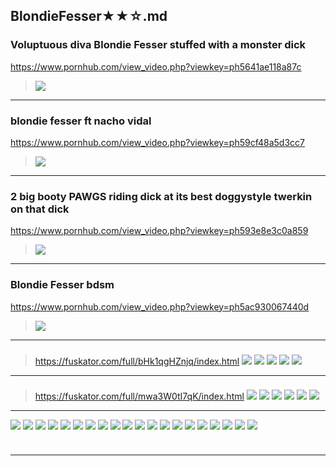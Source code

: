 ## BlondieFesser★★☆.md
### Voluptuous diva Blondie Fesser stuffed with a monster dick
https://www.pornhub.com/view_video.php?viewkey=ph5641ae118a87c
>![](https://ci.phncdn.com/videos/201511/10/61288461/original/(m=ecuKGgaaaa)(mh=y2Y6S4dVCW1M9SYd)13.jpg)
---
### blondie fesser ft nacho vidal
https://www.pornhub.com/view_video.php?viewkey=ph59cf48a5d3cc7
>![](https://ci.phncdn.com/videos/201709/30/134932731/original/(m=ecuKGgaaaa)(mh=cWkVT88ZMX205Jbc)8.jpg)
---
### 2 big booty PAWGS riding dick at its best doggystyle twerkin on that dick
https://www.pornhub.com/view_video.php?viewkey=ph593e8e3c0a859
>![](https://ci.phncdn.com/videos/201706/12/120165461/original/(m=ecuKGgaaaa)(mh=rN0zbxbveixiiaKw)13.jpg)
---
### Blondie Fesser bdsm
https://www.pornhub.com/view_video.php?viewkey=ph5ac930067440d
>![](https://di.phncdn.com/videos/201804/07/161200582/original/(m=ecuKGgaaaa)(mh=95AIsc5gRew6AnHQ)15.jpg)
---
### 
>https://fuskator.com/full/bHk1qgHZnjq/index.html
![](https://i9.fuskator.com/large/bHk1qgHZnjq/image-3.jpg)
![](https://i9.fuskator.com/large/bHk1qgHZnjq/image-4.jpg)
![](https://i9.fuskator.com/large/bHk1qgHZnjq/image-8.jpg)
![](https://i9.fuskator.com/large/bHk1qgHZnjq/image-12.jpg)
![](https://i9.fuskator.com/large/ikb3EwLbciO/image-5.jpg)
---
### 
>https://fuskator.com/full/mwa3W0tI7qK/index.html
![](https://i9.fuskator.com/large/mwa3W0tI7qK/image-2.jpg)
![](https://i9.fuskator.com/large/mwa3W0tI7qK/image-3.jpg)
![](https://i9.fuskator.com/large/mwa3W0tI7qK/image-8.jpg)
![](https://i9.fuskator.com/large/mwa3W0tI7qK/image-9.jpg)
![](https://i9.fuskator.com/large/mwa3W0tI7qK/image-10.jpg)
![](https://i9.fuskator.com/large/mwa3W0tI7qK/image-14.jpg)
---
![](https://i8.fuskator.com/large/b9Z-gOrmEi6/Shaved-Busty-Blonde-Schoolgirl-Briana-Banderas-with-Pigtails-2.jpg)
![](https://i8.fuskator.com/large/b9Z-gOrmEi6/Shaved-Busty-Blonde-Schoolgirl-Briana-Banderas-with-Pigtails-5.jpg)
![](https://i8.fuskator.com/large/b9Z-gOrmEi6/Shaved-Busty-Blonde-Schoolgirl-Briana-Banderas-with-Pigtails-11.jpg)
![](https://i8.fuskator.com/large/b9Z-gOrmEi6/Shaved-Busty-Blonde-Schoolgirl-Briana-Banderas-with-Pigtails-12.jpg)
![](https://i8.fuskator.com/large/lnOZ8dJ19GZ/image-1.jpg)
![](https://i8.fuskator.com/large/lnOZ8dJ19GZ/image-2.jpg)
![](https://i9.fuskator.com/large/hdHt1AodlYF/image-3.jpg)
![](https://i9.fuskator.com/large/hdHt1AodlYF/image-5.jpg)
![](https://i9.fuskator.com/large/hdHt1AodlYF/image-6.jpg)
![](https://i9.fuskator.com/large/hdHt1AodlYF/image-7.jpg)
![](https://i9.fuskator.com/large/hdHt1AodlYF/image-8.jpg)
![](https://i9.fuskator.com/large/hdHt1AodlYF/image-9.jpg)
![](https://i9.fuskator.com/large/hdHt1AodlYF/image-11.jpg)
![](https://i9.fuskator.com/large/hdHt1AodlYF/image-12.jpg)
![](https://i9.fuskator.com/large/hdHt1AodlYF/image-13.jpg)
![](https://i9.fuskator.com/large/hdHt1AodlYF/image-14.jpg)
![](https://i9.fuskator.com/large/hdHt1AodlYF/image-16.jpg)
![](https://i9.fuskator.com/large/mAVJKVBOIMG/image-7.jpg)
![](https://i8.fuskator.com/large/kEfJNqsfOdW/Shaved-Blonde-Babe-3.jpg)
![](https://i8.fuskator.com/large/kEfJNqsfOdW/Shaved-Blonde-Babe-5.jpg)
### 

>![]()
---
